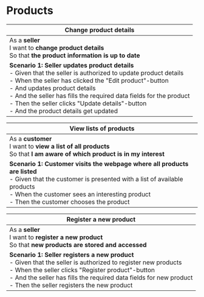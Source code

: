# Products

| Change product details                                       |
| ------------------------------------------------------------ |
| As a **seller**<br />I want to **change product details**<br />So that **the product information is up to date** |
| **Scenario 1: Seller updates product details**<br />- Given that the seller is authorized to update product details<br />- When the seller has clicked the "Edit product"-button<br />- And updates product details<br />- And the seller has fills the required data fields for the product<br />- Then the seller clicks "Update details"-button<br />- And the product details get updated |



| View lists of products                                       |
| ------------------------------------------------------------ |
| As a **customer**<br />I want to **view a list of all products**<br />So that **I am aware of which product is in my interest** |
| **Scenario 1: Customer visits the webpage where all products are listed**<br />- Given that the customer is presented with a list of available products<br />- When the customer sees an interesting product<br />- Then the customer chooses the product |



| Register a new product                                       |
| ------------------------------------------------------------ |
| As a **seller**<br />I want to **register a new product**<br />So that **new products are stored and accessed** |
| **Scenario 1: Seller registers a new product**<br />- Given that the seller is authorized to register new products<br />- When the seller clicks "Register product"-button<br />- And the seller has fills the required data fields for new product<br />- Then the seller registers the new product |


